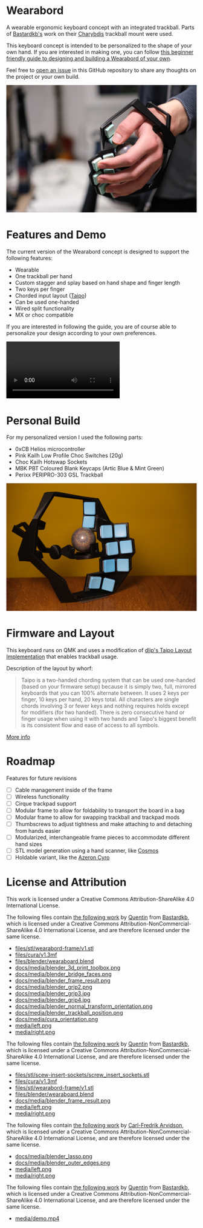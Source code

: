 # Wearabord

A wearable ergonomic keyboard concept with an integrated trackball. Parts of [Bastardkb's](https://bastardkb.com/) work on their [Charybdis](https://github.com/Bastardkb/Charybdis) trackball mount were used.

This keyboard concept is intended to be personalized to the shape of your own hand. If you are interested in making one, you can follow [this beginner friendly guide to designing and building a Wearabord of your own](/docs/build_guide.md).

Feel free to [open an issue](https://docs.github.com/en/issues/tracking-your-work-with-issues/creating-an-issue) in this GitHub repository to share any thoughts on the project or your own build.

![](media/left.jpg)

# Features and Demo

The current version of the Wearabord concept is designed to support the following features:

- Wearable
- One trackball per hand
- Custom stagger and splay based on hand shape and finger length
- Two keys per finger
- Chorded input layout ([Taipo](https://inkeys.wiki/en/keymaps/taipo))
- Can be used one-handed
- Wired split functionality
- MX or choc compatible

If you are interested in following the guide, you are of course able to personalize your design according to your own preferences.

![](media/demo.mp4)

# Personal Build

For my personalized version I used the following parts:

- 0xCB Helios microcontroller
- Pink Kailh Low Profile Choc Switches (20g)
- Choc Kailh Hotswap Sockets
- MBK PBT Coloured Blank Keycaps (Artic Blue & Mint Green)
- Perixx PERIPRO-303 GSL Trackball

![](media/right.jpg)

# Firmware and Layout

This keyboard runs on QMK and uses a modification of [dlip's Taipo Layout Implementation](https://github.com/dlip/qmk_firmware/blob/chouchou/users/dlip/taipo.md) that enables trackball usage.

Description of the layout by whorf:

>Taipo is a two-handed chording system that can be used one-handed (based on your firmware setup) because it is simply two, full, mirrored keyboards that you can 100% alternate between. It uses 2 keys per finger, 10 keys per hand, 20 keys total. All characters are single chords involving 3 or fewer keys and nothing requires holds except for modifiers (for two handed). There is zero consecutive hand or finger usage when using it with two hands and Taipo's biggest benefit is its consistent flow and ease of access to all symbols.

[More info](https://inkeys.wiki/en/keymaps/taipo)

# Roadmap

Features for future revisions

- [ ] Cable management inside of the frame
- [ ] Wireless functionality
- [ ] Cirque trackpad support
- [ ] Modular frame to allow for foldability to transport the board in a bag
- [ ] Modular frame to allow for swapping trackball and trackpad mods
- [ ] Thumbscrews to adjust tightness and make attaching to and detaching from hands easier
- [ ] Modularized, interchangeable frame pieces to accommodate different hand sizes
- [ ] STL model generation using a hand scanner, like [Cosmos](https://github.com/rianadon/Cosmos-Keyboards/)
- [ ] Holdable variant, like the [Azeron Cyro](https://store.azeron.eu/azeron-keypads#keypad=cyro)

# License and Attribution

This work is licensed under a Creative Commons Attribution-ShareAlike 4.0 International License.

The following files contain [the following work](https://github.com/Bastardkb/Charybdis/blob/main/files/mods/printable-btu-screws/bottom.stl) by [Quentin](https://github.com/bstiq) from [Bastardkb](https://github.com/Bastardkb), which is licensed under a Creative Commons Attribution-NonCommercial-ShareAlike 4.0 International License, and are therefore licensed under the same license.

- [files/stl/wearabord-frame/v1.stl](files/stl/wearabord-frame/v1.stl)
- [files/cura/v1.3mf](files/cura/v1.3mf)
- [files/blender/wearaboard.blend](files/blender/wearaboard.blend)
- [docs/media/blender_3d_print_toolbox.png](docs/media/blender_3d_print_toolbox.png)
- [docs/media/blender_bridge_faces.png](docs/media/blender_bridge_faces.png)
- [docs/media/blender_frame_result.png](docs/media/blender_frame_result.png)
- [docs/media/blender_grip2.png](docs/media/blender_grip2.png)
- [docs/media/blender_grip3.jpg](docs/media/blender_grip3.jpg)
- [docs/media/blender_grip4.jpg](docs/media/blender_grip4.jpg)
- [docs/media/blender_normal_transform_orientation.png](docs/media/blender_normal_transform_orientation.png)
- [docs/media/blender_trackball_position.png](docs/media/blender_trackball_position.png)
- [docs/media/cura_orientation.png](docs/media/cura_orientation.png)
- [media/left.png](media/left.png)
- [media/right.png](media/right.png)

The following files contain [the following work](https://github.com/Bastardkb/Charybdis/blob/main/files/3x5%20nano/charybdisnano_v2_v187.stl) by [Quentin](https://github.com/bstiq) from [Bastardkb](https://github.com/Bastardkb), which is licensed under a Creative Commons Attribution-NonCommercial-ShareAlike 4.0 International License, and are therefore licensed under the same license.

- [files/stl/scew-insert-sockets/screw_insert_sockets.stl](files/stl/scew-insert-sockets/screw_insert_sockets.stl)
- [files/cura/v1.3mf](files/cura/v1.3mf)
- [files/stl/wearabord-frame/v1.stl](files/stl/wearabord-frame/v1.stl)
- [files/blender/wearaboard.blend](files/blender/wearaboard.blend)
- [docs/media/blender_frame_result.png](docs/media/blender_frame_result.png)
- [media/left.png](media/left.png)
- [media/right.png](media/right.png)

The following files contain [the following work](https://github.com/Bastardkb/Charybdis/blob/main/files/mods/printable-btu/printable_btu_2.5mm_ball.stl) by [Carl-Fredrik Arvidson](https://github.com/cfarvidson), which is licensed under a Creative Commons Attribution-NonCommercial-ShareAlike 4.0 International License, and are therefore licensed under the same license.

- [docs/media/blender_lasso.png](docs/media/blender_lasso.png)
- [docs/media/blender_outer_edges.png](docs/media/blender_outer_edges.png)
- [media/left.png](media/left.png)
- [media/right.png](media/right.png)

The following files contain [the following work](https://github.com/Bastardkb/Charybdis/blob/main/files/mods/veichu/veichu.stl) by [Quentin](https://github.com/bstiq) from [Bastardkb](https://github.com/Bastardkb), which is licensed under a Creative Commons Attribution-NonCommercial-ShareAlike 4.0 International License, and are therefore licensed under the same license.

- [media/demo.mp4](media/demo.mp4)